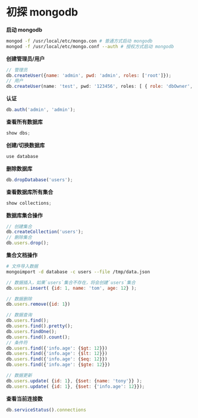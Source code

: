 # 初探 mongodb

**启动 mongodb**

```bash
mongod -f /usr/local/etc/mongo.con # 普通方式启动 mongodb
mongod -f /usr/local/etc/mongo.conf --auth # 授权方式启动 mongodb
```

**创建管理员/用户**

```javascript
// 管理员
db.createUser({name: 'admin', pwd: 'admin', roles: ['root']});
// 用户
db.createUser(name: 'test', pwd: '123456', roles: [ { role: 'dbOwner', db: 'test' } ] );
```

**认证**

```javascript
db.auth('admin', 'admin');
```

**查看所有数据库**

```javascript
show dbs;
```

**创建/切换数据库**

```javascript
use database
```

**删除数据库**

```javascript
db.dropDatabase('users');
```

**查看数据库所有集合**

```javascript
show collections;
```

**数据库集合操作**

```javascript
// 创建集合
db.createCollection('users');
// 删除集合
db.users.drop();
```

**集合文档操作**

```bash
# 文件导入数据
mongoimport -d database -c users --file /tmp/data.json
```

```javascript
// 数据插入，如果`users`集合不存在，将会创建`users`集合
db.users.insert( {id: 1, name: 'tom', age: 12} );

// 数据删除
db.users.remove({id: 1})

// 数据查询
db.users.find();
db.users.find().pretty();
db.users.findOne();
db.users.find().count();
// 条件符
db.users.find({'info.age': {$gt: 12}})
db.users.find({'info.age': {$lt: 12}})
db.users.find({'info.age': {$eq: 12}})
db.users.find({'info.age': {$gte: 12}})

// 数据更新
db.users.update( {id: 1}, {$set: {name: 'tony'}} );
db.users.update( {id: 1}, {$set: {'info.age': 12}});
```


**查看当前连接数**

```javascript
db.serviceStatus().connections
```